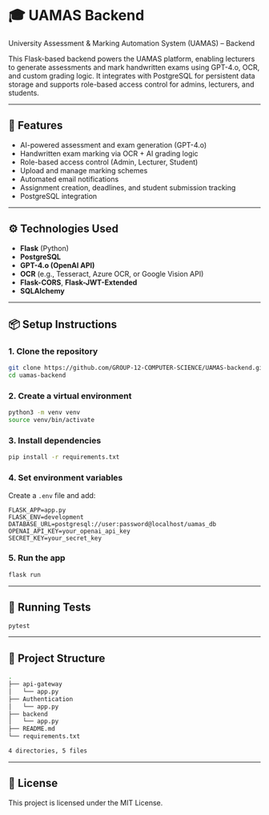 # 🎓 UAMAS Backend

University Assessment & Marking Automation System (UAMAS) – Backend

This Flask-based backend powers the UAMAS platform, enabling lecturers to generate assessments and mark handwritten exams using GPT-4.o, OCR, and custom grading logic. It integrates with PostgreSQL for persistent data storage and supports role-based access control for admins, lecturers, and students.

---

## 🚀 Features

- AI-powered assessment and exam generation (GPT-4.o)
- Handwritten exam marking via OCR + AI grading logic
- Role-based access control (Admin, Lecturer, Student)
- Upload and manage marking schemes
- Automated email notifications
- Assignment creation, deadlines, and student submission tracking
- PostgreSQL integration

---

## ⚙️ Technologies Used

- **Flask** (Python)
- **PostgreSQL**
- **GPT-4.o (OpenAI API)**
- **OCR** (e.g., Tesseract, Azure OCR, or Google Vision API)
- **Flask-CORS**, **Flask-JWT-Extended**
- **SQLAlchemy**

---

## 📦 Setup Instructions

### 1. Clone the repository

```bash
git clone https://github.com/GROUP-12-COMPUTER-SCIENCE/UAMAS-backend.git
cd uamas-backend
````

### 2. Create a virtual environment

```bash
python3 -m venv venv
source venv/bin/activate
```

### 3. Install dependencies

```bash
pip install -r requirements.txt
```

### 4. Set environment variables

Create a `.env` file and add:

```env
FLASK_APP=app.py
FLASK_ENV=development
DATABASE_URL=postgresql://user:password@localhost/uamas_db
OPENAI_API_KEY=your_openai_api_key
SECRET_KEY=your_secret_key
```

### 5. Run the app

```bash
flask run
```

---

## 🧪 Running Tests

```bash
pytest
```

---

## 📁 Project Structure

```bash
.
├── api-gateway
│   └── app.py
├── Authentication
│   └── app.py
├── backend
│   └── app.py
├── README.md
└── requirements.txt

4 directories, 5 files
```

---

## 📄 License

This project is licensed under the MIT License.
